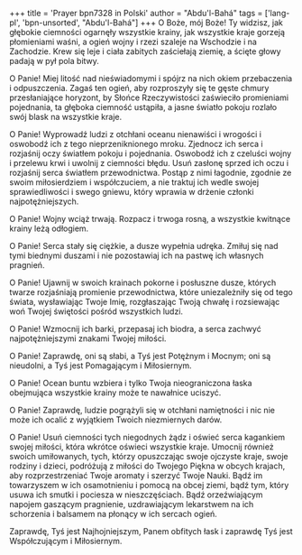 +++
title = 'Prayer bpn7328 in Polski'
author = "Abdu'l-Bahá"
tags = ['lang-pl', 'bpn-unsorted', "Abdu'l-Bahá"]
+++
O Boże, mój Boże! Ty widzisz, jak głębokie ciemności ogarnęły wszystkie krainy, jak wszystkie kraje gorzeją płomieniami waśni, a ogień wojny i rzezi szaleje na Wschodzie i na Zachodzie. Krew się leje i ciała zabitych zaściełają ziemię, a ścięte głowy padają w pył pola bitwy.
   
O Panie! Miej litość nad nieświadomymi i spójrz na nich okiem przebaczenia i odpuszczenia. Zagaś ten ogień, aby rozproszyły się te gęste chmury przesłaniające horyzont, by Słońce Rzeczywistości zaświeciło promieniami pojednania, ta głęboka ciemność ustąpiła, a jasne światło pokoju rozlało swój blask na wszystkie kraje.
   
O Panie! Wyprowadź ludzi z otchłani oceanu nienawiści i wrogości i oswobodź ich z tego nieprzeniknionego mroku. Zjednocz ich serca i rozjaśnij oczy światłem pokoju i pojednania. Oswobodź ich z czeluści wojny i przelewu krwi i uwolnij z ciemności błędu. Usuń zasłonę sprzed ich oczu i rozjaśnij serca światłem przewodnictwa. Postąp z nimi łagodnie, zgodnie ze swoim miłosierdziem i współczuciem, a nie traktuj ich wedle swojej sprawiedliwości i swego gniewu, który wprawia w drżenie członki najpotężniejszych.
   
O Panie! Wojny wciąż trwają. Rozpacz i trwoga rosną, a wszystkie kwitnące krainy leżą odłogiem.
   
O Panie! Serca stały się ciężkie, a dusze wypełnia udręka. Zmiłuj się nad tymi biednymi duszami i nie pozostawiaj ich na pastwę ich własnych pragnień.
   
O Panie! Ujawnij w swoich krainach pokorne i posłuszne dusze, których twarze rozjaśniają promienie przewodnictwa, które uniezależniły się od tego świata, wysławiając Twoje Imię, rozgłaszając Twoją chwałę i rozsiewając woń Twojej świętości pośród wszystkich ludzi.
   
O Panie! Wzmocnij ich barki, przepasaj ich biodra, a serca zachwyć najpotężniejszymi znakami Twojej miłości.
   
O Panie! Zaprawdę, oni są słabi, a Tyś jest Potężnym i Mocnym; oni są nieudolni, a Tyś jest Pomagającym i Miłosiernym.
   
O Panie! Ocean buntu wzbiera i tylko Twoja nieograniczona łaska obejmująca wszystkie krainy może te nawałnice uciszyć.
    
O Panie! Zaprawdę, ludzie pogrążyli się w otchłani namiętności i nic nie może ich ocalić z wyjątkiem Twoich niezmiernych darów.
    
O Panie! Usuń ciemności tych niegodnych żądz i oświeć serca kagankiem swojej miłości, która wkrótce oświeci wszystkie kraje. Umocnij również swoich umiłowanych, tych, którzy opuszczając swoje ojczyste kraje, swoje rodziny i dzieci, podróżują z miłości do Twojego Piękna w obcych krajach, aby rozprzestrzeniać Twoje aromaty i szerzyć Twoje Nauki. Bądź im towarzyszem w ich osamotnieniu i pomocą na obcej ziemi, bądź tym, który usuwa ich smutki i pociesza w nieszczęściach. Bądź orzeźwiającym napojem gaszącym pragnienie, uzdrawiającym lekarstwem na ich schorzenia i balsamem na płonący w ich sercach ogień.
    
Zaprawdę, Tyś jest Najhojniejszym, Panem obfitych łask i zaprawdę Tyś jest Współczującym i Miłosiernym.
